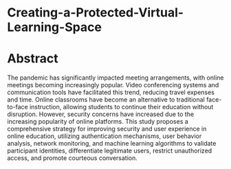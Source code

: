 # Creating-a-Protected-Virtual-Learning-Space

# Abstract

The pandemic has significantly impacted meeting arrangements, with online meetings becoming increasingly popular. Video conferencing systems and communication tools have facilitated this trend, reducing travel expenses and time. Online classrooms have become an alternative to traditional face-to-face instruction, allowing students to continue their education without disruption. However, security concerns have increased due to the increasing popularity of online platforms. This study proposes a comprehensive strategy for improving security and user experience in online education, utilizing authentication mechanisms, user behavior analysis, network monitoring, and machine learning algorithms to validate participant identities, differentiate legitimate users, restrict unauthorized access, and promote courteous conversation.
